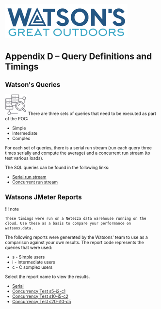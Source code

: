 ![Watsons](wxd-images/watsons-go-logo-small.png)

# Appendix D – Query Definitions and Timings

## Watson's Queries 
![Watsons](wxd-images/poc-query.png)
There are three sets of queries that need to be executed as part of the POC:

* Simple
* Intermediate
* Complex

For each set of queries, there is a serial run stream (run each query three times serially and compute the average) and a concurrent run stream (to test various loads).

The SQL queries can be found in the following links:

* [Serial run stream](wxd-files/mockpoc-serial.tar.gz)
* [Concurrent run stream](wxd-files/mockpoc-concurrent.tar.gz)

## Watsons JMeter Reports

!!! note

    These timings were run on a Netezza data warehouse running on the cloud. Use these as a basis to compare your performance on watsonx.data. 

The following reports were generated by the Watsons' team to use as a comparison against your own results. The report code represents the queries that were used:

* s - Simple users
* i - Intermediate users
* c - C somplex users

Select the report name to view the results.

* [Serial](./fromwatsons/t1-reports/index.html)
* [Concurrency Test s5-i2-c1](./fromwatsons/t2-reports/index.html)
* [Concurrency Test s10-i5-c2](./fromwatsons/t3-reports/index.html)
* [Concurrency Test s20-i10-c5](./fromwatsons/t4-reports/index.html)
